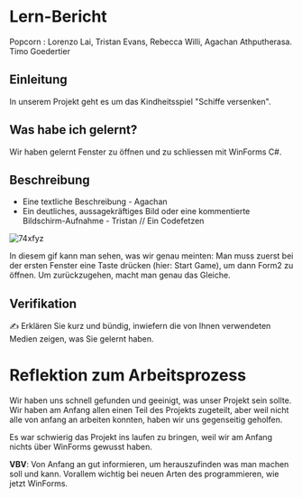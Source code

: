 # Lern-Bericht
Popcorn : Lorenzo Lai, Tristan Evans, Rebecca Willi, Agachan Athputherasa. Timo Goedertier

## Einleitung

In unserem Projekt geht es um das Kindheitsspiel "Schiffe versenken".

## Was habe ich gelernt?

Wir haben gelernt Fenster zu öffnen und zu schliessen mit WinForms C#.

## Beschreibung

* Eine textliche Beschreibung - Agachan
* Ein deutliches, aussagekräftiges Bild oder eine kommentierte Bildschirm-Aufnahme - Tristan // Ein Codefetzen

![74xfyz](https://user-images.githubusercontent.com/110893594/208612968-297f7ffd-c2ed-46eb-9b91-96547cecfeb4.gif)

In diesem gif kann man sehen, was wir genau meinten: Man muss zuerst bei der ersten Fenster eine Taste drücken (hier: Start Game), um dann Form2 zu öffnen. Um zurückzugehen, macht man genau das Gleiche.


## Verifikation

✍️ Erklären Sie kurz und bündig, inwiefern die von Ihnen verwendeten Medien zeigen, was Sie gelernt haben.

# Reflektion zum Arbeitsprozess

Wir haben uns schnell gefunden und geeinigt, was unser Projekt sein sollte. Wir haben am Anfang allen einen Teil des Projekts zugeteilt, aber weil nicht alle von anfang an arbeiten konnten, haben wir uns gegenseitig geholfen.

Es war schwierig das Projekt ins laufen zu bringen, weil wir am Anfang nichts über WinForms gewusst haben.

**VBV**: Von Anfang an gut informieren, um herauszufinden was man machen soll und kann. Vorallem wichtig bei neuen Arten des programmieren, wie jetzt WinForms.

